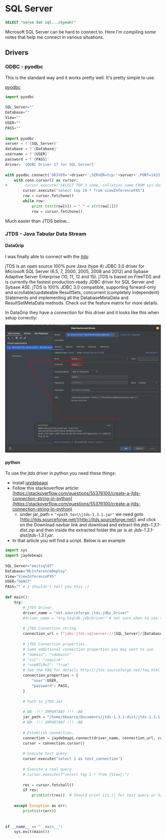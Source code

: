 # SQL Server

```sql
SELECT "serve dat sql...chyeah!"
```

Microsoft SQL Server can be hard to connect to. Here I'm compiling some notes that help me connect in various situations.

## Drivers

### ODBC - pyodbc

This is the standard way and it works pretty well. It's pretty simple to use. 

[pyodbc](https://pypi.org/project/pyodbc/)

```python
import pyodbc

SQL_Server=""
Database=""
View=""
USER=""
PASS=""

import pyodbc
server = f'{SQL_Server}'
database = f'{Database}'
username = f'{USER}'
password = f'{PASS}'   
driver= '{ODBC Driver 17 for SQL Server}'

with pyodbc.connect('DRIVER='+driver+';SERVER=tcp:'+server+';PORT=1433;DATABASE='+database+';UID='+username+';PWD='+ password) as conn:
    with conn.cursor() as cursor:
#        cursor.execute("SELECT TOP 3 name, collation_name FROM sys.databases")
        cursor.execute("select top 10 * from viewInferencePXS")
        row = cursor.fetchone()
        while row:
            print (str(row[0]) + " " + str(row[1]))
            row = cursor.fetchone()
```

Much easier than JTDS below...

### JTDS - Java Tabular Data Stream

#### DataGrip

I was finally able to connect with the [jtds](http://jtds.sourceforge.net/):

jTDS is an open source 100% pure Java (type 4) JDBC 3.0 driver for Microsoft SQL Server (6.5, 7, 2000, 2005, 2008 and 2012) and Sybase Adaptive Server Enterprise (10, 11, 12 and 15). jTDS is based on FreeTDS and is currently the fastest production-ready JDBC driver for SQL Server and Sybase ASE. jTDS is 100% JDBC 3.0 compatible, supporting forward-only and scrollable/updateable ResultSets, concurrent (completely independent) Statements and implementing all the DatabaseMetaData and ResultSetMetaData methods. Check out the feature matrix for more details.

In DataGrip they have a connection for this driver and it looks like this when setup correctly:

![datagrip_config_jdts.jpg](datagrip_config_jdts.jpg)

#### python

To use the jtds driver in python you need these things:
* install [jaydebeapi](https://pypi.org/project/JayDeBeApi/)
* Follow this stackoverflow article: [https://stackoverflow.com/questions/55376100/create-a-jtds-connection-string-in-python](https://stackoverflow.com/questions/55376100/create-a-jtds-connection-string-in-python)
  * under jar_path = ```"<path_to>\\jtds-1.3.1.jar"``` we need goto [http://jtds.sourceforge.net/](http://jtds.sourceforge.net/) and click on the Download navbar link and download and extract the *jtds-1.3.1-dist.zip* and then inside the extracted folder the jar is at: *jtds-1.3.1-dist/jtds-1.3.1.jar*.
* In that article you will find a script. Below is an example

```python
import sys
import jaydebeapi

SQL_Server="emitsql07"
Database="MLInferenceDeploy"
View="ViewInferencePXS"
USER="bb927"
PASS="" # I shouldn't tell you this ;)

def main():
    try:
        # jTDS Driver.
        driver_name = "net.sourceforge.jtds.jdbc.Driver"
        #driver_name = "org.hsqldb.jdbcDriver" # not sure when to use this

        # jTDS Connection string.
        connection_url = f"jdbc:jtds:sqlserver://{SQL_Server}/{Database};useLOBs=false;instance={SQL_Server};domain=PARTNERS"

        # jTDS Connection properties.
        # Some additional connection properties you may want to use
        # "domain": "<domain>"
        # "ssl": "require"
        # "useNTLMv2": "true"
        # See the FAQ for details http://jtds.sourceforge.net/faq.html
        connection_properties = {
            "user":USER,
            "password": PASS,
        }

        # Path to jTDS Jar

        # BB- !!! IMPORTANT !!! -BB
        jar_path = "/home/bbearce/Documents/jtds-1.3.1-dist/jtds-1.3.1.jar"
        # BB- !!! IMPORTANT !!! -BB

        # Establish connection.
        connection = jaydebeapi.connect(driver_name, connection_url, connection_properties, jar_path)
        cursor = connection.cursor()

        # Execute test query.
        cursor.execute("select 1 as test_connection")

        # Execute a real query
        # cursor.execute(f"select top 1 * from {View};")

        res = cursor.fetchall()
        if res:
            print(str(res))  # Should print [(1,)] for test query or have results from a real one

    except Exception as err:
        print(str(err))


if __name__ == "__main__":
    sys.exit(main())
```
